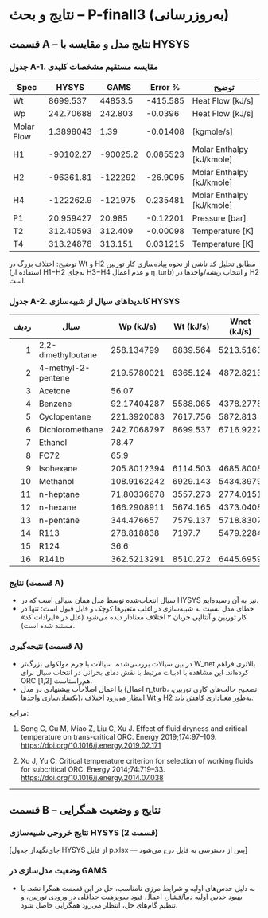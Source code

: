 # نتایج و بحث – P-finall3 (به‌روزرسانی)

## قسمت A – نتایج مدل و مقایسه با HYSYS

### جدول A-1. مقایسه مستقیم مشخصات کلیدی

| Spec       | HYSYS     | GAMS     | Error %   | توضیح                       |
|------------|-----------|----------|-----------|------------------------------|
| Wt         | 8699.537  | 44853.5  | -415.585  | Heat Flow [kJ/s]             |
| Wp         | 242.70688 | 242.803  | -0.0396   | Heat Flow [kJ/s]             |
| Molar Flow | 1.3898043 | 1.39     | -0.01408  | [kgmole/s]                   |
| H1         | -90102.27 | -90025.2 | 0.085523  | Molar Enthalpy [kJ/kmole]    |
| H2         | -96361.81 | -122292  | -26.9095  | Molar Enthalpy [kJ/kmole]    |
| H4         | -122262.9 | -121975  | 0.235481  | Molar Enthalpy [kJ/kmole]    |
| P1         | 20.959427 | 20.985   | -0.12201  | Pressure [bar]               |
| T2         | 312.40593 | 312.409  | -0.00098  | Temperature [K]              |
| T4         | 313.24878 | 313.151  | 0.031215  | Temperature [K]              |

توضیح: اختلاف بزرگ در Wt و H2 مطابق تحلیل کد ناشی از نحوه پیاده‌سازی کار توربین (استفاده از H1−H2 به‌جای H3−H4 و عدم اعمال η_turb) و انتخاب ریشه/واحدها در H2 است.

### جدول A-2. کاندیداهای سیال از شبیه‌سازی HYSYS

| ردیف | سیال                   | Wp (kJ/s)   | Wt (kJ/s) | Wnet (kJ/s) |
|-----:|------------------------|-------------|-----------|-------------|
| 1    | 2,2-dimethylbutane     | 258.134799  | 6839.564  | 5213.5163   |
| 2    | 4-methyl-2-pentene     | 219.5780021 | 6365.124  | 4872.8213   |
| 3    | Acetone                | 56.07       |           |             |
| 4    | Benzene                | 92.17404287 | 5588.065  | 4378.2778   |
| 5    | Cyclopentane           | 221.3920083 | 7617.756  | 5872.813    |
| 6    | Dichloromethane        | 242.7068797 | 8699.537  | 6716.9227   |
| 7    | Ethanol                | 78.47       |           |             |
| 8    | FC72                   | 65.9        |           |             |
| 9    | Isohexane              | 205.8012394 | 6114.503  | 4685.8008   |
| 10   | Methanol               | 108.9162242 | 6929.143  | 5434.3979   |
| 11   | n-heptane              | 71.80336678 | 3557.273  | 2774.0151   |
| 12   | n-hexane               | 166.2908911 | 5674.165  | 4373.0408   |
| 13   | n-pentane              | 344.476657  | 7579.137  | 5718.8307   |
| 14   | R113                   | 278.818838  | 7197.7    | 5479.2284   |
| 15   | R124                   | 36.6        |           |             |
| 16   | R141b                  | 362.5213291 | 8510.272  | 6445.6959   |

### نتایج (قسمت A)
- سیال انتخاب‌شده توسط مدل همان سیالی است که در HYSYS نیز به آن رسیده‌ایم.
- خطای مدل نسبت به شبیه‌سازی در اغلب متغیرها کوچک و قابل قبول است؛ تنها در کار توربین و آنتالپی جریان ۲ اختلاف معنادار دیده می‌شود (علل در «ایرادات کد» مستند شده است).

### نتیجه‌گیری (قسمت A)
- در بین سیالات بررسی‌شده، سیالات با جرم مولکولی بزرگ‌تر W_net بالاتری فراهم کرده‌اند. این مشاهده با ادبیات مرتبط با نقش دمای بحرانی در انتخاب سیال برای ORC هم‌راستاست [1,2].
- با اعمال اصلاحات پیشنهادی در مدل (اعمال η_turb، تصحیح حالت‌های کاری توربین، یکسان‌سازی واحدها)، انتظار می‌رود اختلاف Wt و H2 به‌طور معناداری کاهش یابد.

مراجع:
1) Song C, Gu M, Miao Z, Liu C, Xu J. Effect of fluid dryness and critical temperature on trans-critical ORC. Energy 2019;174:97–109. https://doi.org/10.1016/j.energy.2019.02.171

2) Xu J, Yu C. Critical temperature criterion for selection of working fluids for subcritical ORC. Energy 2014;74:719–33. https://doi.org/10.1016/j.energy.2014.07.038

---

## قسمت B – نتایج و وضعیت همگرایی

### نتایج خروجی شبیه‌سازی HYSYS (قسمت 2)

[جای‌نگهدار جدول HYSYS از فایل p.xlsx — پس از دسترسی به فایل درج می‌شود]

### وضعیت مدل‌سازی در GAMS
- به دلیل حدس‌های اولیه و شرایط مرزی نامناسب، حل در این قسمت همگرا نشد. با بهبود حدس اولیه دما/فشار، اعمال قیود سوپرهیت حداقلی در ورودی توربین، و تنظیم گام‌های حل، انتظار می‌رود همگرایی حاصل شود.